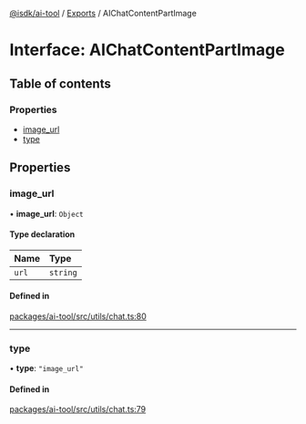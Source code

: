 [@isdk/ai-tool](../README.md) / [Exports](../modules.md) / AIChatContentPartImage

# Interface: AIChatContentPartImage

## Table of contents

### Properties

- [image\_url](AIChatContentPartImage.md#image_url)
- [type](AIChatContentPartImage.md#type)

## Properties

### image\_url

• **image\_url**: `Object`

#### Type declaration

| Name | Type |
| :------ | :------ |
| `url` | `string` |

#### Defined in

[packages/ai-tool/src/utils/chat.ts:80](https://github.com/isdk/ai-tool.js/blob/645c3145aafa05351c48068783eb3c2f206ce4c5/src/utils/chat.ts#L80)

___

### type

• **type**: ``"image_url"``

#### Defined in

[packages/ai-tool/src/utils/chat.ts:79](https://github.com/isdk/ai-tool.js/blob/645c3145aafa05351c48068783eb3c2f206ce4c5/src/utils/chat.ts#L79)
